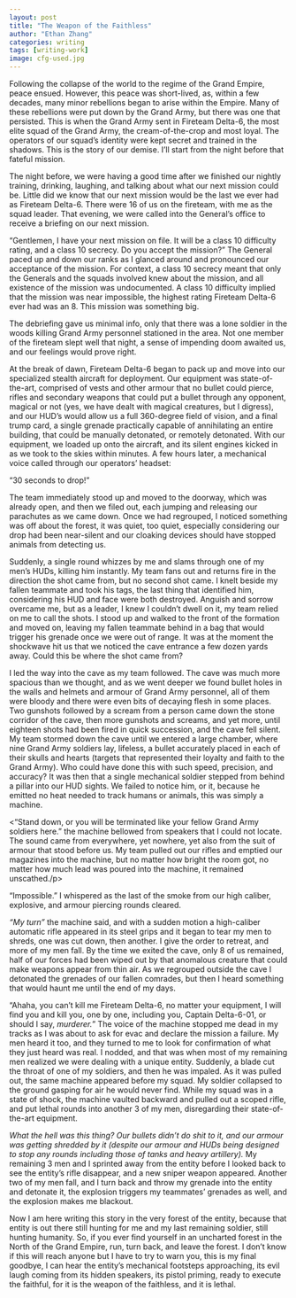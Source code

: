 ```yaml
---
layout: post
title: "The Weapon of the Faithless"
author: "Ethan Zhang"
categories: writing
tags: [writing-work]
image: cfg-used.jpg
---
```


<html>
  <head>
    <title>The Weapon of the Faithless</title>
  </head>
  <body>
<p>	Following the collapse of the world to the regime of the Grand Empire, peace ensued. However, this peace was short-lived, as, within a few decades, many minor rebellions began to arise within the Empire. Many of these rebellions were put down by the Grand Army, but there was one that persisted. This is when the Grand Army sent in Fireteam Delta-6, the most elite squad of the Grand Army, the cream-of-the-crop and most loyal. The operators of our squad’s identity were kept secret and trained in the shadows. This is the story of our demise. I’ll start from the night before that fateful mission.</p>
<p>The night before, we were having a good time after we finished our nightly training, drinking, laughing, and talking about what our next mission could be. Little did we know that our next mission would be the last we ever had as Fireteam Delta-6. There were 16 of us on the fireteam, with me as the squad leader. That evening, we were called into the General’s office to receive a briefing on our next mission.</p>
<p>	“Gentlemen, I have your next mission on file. It will be a class 10 difficulty rating, and a class 10 secrecy. Do you accept the mission?” The General paced up and down our ranks as I glanced around and pronounced our acceptance of the mission. For context, a class 10 secrecy meant that only the Generals and the squads involved knew about the mission, and all existence of the mission was undocumented. A class 10 difficulty implied that the mission was near impossible, the highest rating Fireteam Delta-6 ever had was an 8. This mission was something big.</p>
<p>	The debriefing gave us minimal info, only that there was a lone soldier in the woods killing Grand Army personnel stationed in the area. Not one member of the fireteam slept well that night, a sense of impending doom awaited us, and our feelings would prove right.</p>
<p>At the break of dawn, Fireteam Delta-6 began to pack up and move into our specialized stealth aircraft for deployment. Our equipment was state-of-the-art, comprised of vests and other armour that no bullet could pierce, rifles and secondary weapons that could put a bullet through any opponent, magical or not (yes, we have dealt with magical creatures, but I digress), and our HUD’s would allow us a full 360-degree field of vision, and a final trump card, a single grenade practically capable of annihilating an entire building, that could be manually detonated, or remotely detonated. With our equipment, we loaded up onto the aircraft, and its silent engines kicked in as we took to the skies within minutes. A few hours later, a mechanical voice called through our operators’ headset:</p>
<p>“30 seconds to drop!”</p>
<p>The team immediately stood up and moved to the doorway, which was already open, and then we filed out, each jumping and releasing our parachutes as we came down. Once we had regrouped, I noticed something was off about the forest, it was quiet, too quiet, especially considering our drop had been near-silent and our cloaking devices should have stopped animals from detecting us. </p>
<p>	Suddenly, a single round whizzes by me and slams through one of my men’s HUDs, killing him instantly. My team fans out and returns fire in the direction the shot came from, but no second shot came. I knelt beside my fallen teammate and took his tags, the last thing that identified him, considering his HUD and face were both destroyed. Anguish and sorrow overcame me, but as a leader, I knew I couldn’t dwell on it, my team relied on me to call the shots. I stood up and walked to the front of the formation and moved on, leaving my fallen teammate behind in a bag that would trigger his grenade once we were out of range. It was at the moment the shockwave hit us that we noticed the cave entrance a few dozen yards away. Could this be where the shot came from?</p>
<p>I led the way into the cave as my team followed. The cave was much more spacious than we thought, and as we went deeper we found bullet holes in the walls and helmets and armour of Grand Army personnel, all of them were bloody and there were even bits of decaying flesh in some places. Two gunshots followed by a scream from a person came down the stone corridor of the cave, then more gunshots and screams, and yet more, until eighteen shots had been fired in quick succession, and the cave fell silent. My team stormed down the cave until we entered a large chamber, where nine Grand Army soldiers lay, lifeless, a bullet accurately placed in each of their skulls and hearts (targets that represented their loyalty and faith to the Grand Army). Who could have done this with such speed, precision, and accuracy? It was then that a single mechanical soldier stepped from behind a pillar into our HUD sights. We failed to notice him, or it, because he emitted no heat needed to track humans or animals, this was simply a machine.</p>
<p><“Stand down, or you will be terminated like your fellow Grand Army soldiers here.” the machine bellowed from speakers that I could not locate. The sound came from everywhere, yet nowhere, yet also from the suit of armour that stood before us. My team pulled out our rifles and emptied our magazines into the machine, but no matter how bright the room got, no matter how much lead was poured into the machine, it remained unscathed./p>
<p>“Impossible.” I whispered as the last of the smoke from our high caliber, explosive, and armour piercing rounds cleared. </p>
<p>	<i>“My turn”</i> the machine said, and with a sudden motion a high-caliber automatic rifle appeared in its steel grips and it began to tear my men to shreds, one was cut down, then another. I give the order to retreat, and more of my men fall. By the time we exited the cave, only 8 of us remained, half of our forces had been wiped out by that anomalous creature that could make weapons appear from thin air. As we regrouped outside the cave I detonated the grenades of our fallen comrades, but then I heard something that would haunt me until the end of my days.</p>
<p>	“Ahaha, you can’t kill me Fireteam Delta-6, no matter your equipment, I will find you and kill you, one by one, including you, Captain Delta-6-01, or should I say, <i>murderer.</i>” The voice of the machine stopped me dead in my tracks as I was about to ask for evac and declare the mission a failure. My men heard it too, and they turned to me to look for confirmation of what they just heard was real. I nodded, and that was when most of my remaining men realized we were dealing with a unique entity. Suddenly, a blade cut the throat of one of my soldiers, and then he was impaled. As it was pulled out, the same machine appeared before my squad. My soldier collapsed to the ground gasping for air he would never find. While my squad was in a state of shock, the machine vaulted backward and pulled out a scoped rifle, and put lethal rounds into another 3 of my men, disregarding their state-of-the-art equipment. </p>
<p><i>What the hell was this thing? Our bullets didn’t do shit to it, and our armour was getting shredded by it (despite our armour and HUDs being designed to stop any rounds including those of tanks and heavy artillery).</i> My remaining 3 men and I sprinted away from the entity before I looked back to see the entity’s rifle disappear, and a new sniper weapon appeared. Another two of my men fall, and I turn back and throw my grenade into the entity and detonate it, the explosion triggers my teammates’ grenades as well, and the explosion makes me blackout.</p>
<p> Now I am here writing this story in the very forest of the entity, because that entity is out there still hunting for me and my last remaining soldier, still hunting humanity. So, if you ever find yourself in an uncharted forest in the North of the Grand Empire, run, turn back, and leave the forest. I don’t know if this will reach anyone but I have to try to warn you, this is my final goodbye, I can hear the entity’s mechanical footsteps approaching, its evil laugh coming from its hidden speakers, its pistol priming, ready to execute the faithful, for it is the weapon of the faithless, and it is lethal.</p>

